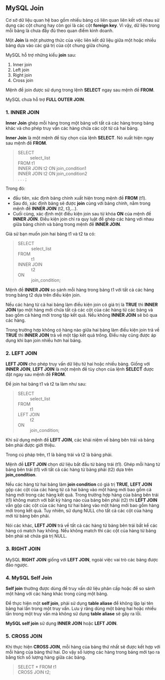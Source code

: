 ## MySQL Join

Cơ sở dữ liệu quan hệ bao gồm nhiều bảng có liên quan liên kết với nhau sử dụng các cột chung hay còn gọi là các cột **foreign key**. Vì vậy, dữ liệu trong mỗi bảng là chưa đầy đủ theo quan điểm kinh doanh.

Một **Join** là một phương thức của việc liên kết dữ liệu giữa một hoặc nhiều bảng dựa vào các giá trị của cột chung giữa chúng.

MySQL hỗ trợ những kiểu **join** sau:
  1. Inner join
  2. Left join
  3. Right join
  4. Cross join

Mệnh đề join được sử dụng trong lệnh **SELECT** ngay sau mệnh đề **FROM**.

MySQL chưa hỗ trợ **FULL OUTER JOIN**.

### 1. INNER JOIN

**Inner Join** ghép mỗi hàng trong một bảng với tất cả các hàng trong bảng khác và cho phép truy vấn các hàng chứa các cột từ cả hai bảng.

**Inner Join** là một mệnh đề tùy chọn của lệnh **SELECT**.
Nó xuất hiện ngay sau mệnh đề **FROM**.

>SELECT
<br> &nbsp;&nbsp;&nbsp;&nbsp;&nbsp;&nbsp;&nbsp;&nbsp;&nbsp;&nbsp;select_list
<br>FROM t1
<br>INNER JOIN t2 ON join_condition1
<br>INNER JOIN t2 ON join_condition2
<BR>. . . ;

Trong đó:
* đầu tiên, xác định bảng chính xuất hiện trong mệnh đề **FROM** (t1).
* Sau đó, xác định bảng sẽ được **join** cùng với bảng chính, nằm trong mệnh đề **INNER JOIN** (t2, t3,...).
* Cuối cùng, xác định một điều kiện join sau từ khóa **ON** của mệnh đề **INNER JOIN**. Điều kiện join chỉ ra quy luật để ghép các hàng với nhau giữa bảng chính và bảng trong mệnh đề **INNER JOIN**.

Giả sử bạn muốn join hai bảng t1 và t2 ta có:

>SELECT
<br> &nbsp;&nbsp;&nbsp;&nbsp;&nbsp;&nbsp;&nbsp;&nbsp;&nbsp;&nbsp;
select_list
<br> FROM
<br> &nbsp;&nbsp;&nbsp;&nbsp;&nbsp;&nbsp;&nbsp;&nbsp;&nbsp;&nbsp;
t1
<br> INNER JOIN
<br> &nbsp;&nbsp;&nbsp;&nbsp;&nbsp;&nbsp;&nbsp;&nbsp;&nbsp;&nbsp; t2
<br>ON
<br> &nbsp;&nbsp;&nbsp;&nbsp;&nbsp;&nbsp;&nbsp;&nbsp;&nbsp;&nbsp; join_condition;

Mệnh đề **INNER JOIN** so sánh mỗi hàng trong bảng t1 với tất cả các hàng trong bảng t2 dựa trên điều kiện join.

Nếu các hàng từ cả hai bảng làm điều kiện join có giá trị là **TRUE** thì **INNER JOIN** tạo một hàng mới chứa tất cả các cột của các hàng từ các bảng và bao gồm cả hàng mới trong tập kết quả. Nếu không **INNER JOIN** sẽ bỏ qua các hàng.

Trong trường hợp không có hàng nào giữa hai bảng làm điều kiện join trả về **TRUE** thì **INNER JOIN** trả về một tập kết quả trống. Điều này cũng được áp dụng khi bạn join nhiều hơn hai bảng.

### 2. LEFT JOIN

**LEFT JOIN** cho phép truy vấn dữ liệu từ hai hoặc nhiều bảng. Giống với **INNER JOIN**, **LEFT JOIN** là một mệnh đề tùy chọn của lệnh **SELECT** được đặt ngay sau mệnh đề **FROM**.

Để join hai bảng t1 và t2 ta làm như sau:

>SELECT
<br> &nbsp;&nbsp;&nbsp;&nbsp;&nbsp;&nbsp;&nbsp;&nbsp;&nbsp;&nbsp;select_list
<br>FROM
<br> &nbsp;&nbsp;&nbsp;&nbsp;&nbsp;&nbsp;&nbsp;&nbsp;&nbsp;&nbsp;t1
<br>LEFT JOIN
<br> &nbsp;&nbsp;&nbsp;&nbsp;&nbsp;&nbsp;&nbsp;&nbsp;&nbsp;&nbsp;t2
<br>ON
<br> &nbsp;&nbsp;&nbsp;&nbsp;&nbsp;&nbsp;&nbsp;&nbsp;&nbsp;&nbsp;join_condition;

Khi sử dụng mệnh đề **LEFT JOIN**, các khái niệm về bảng bên trái và bảng bên phải được giới thiệu.

Trong cú pháp trên, t1 là bảng trái và t2 là bảng phải.

Mệnh đề **LEFT JOIN** chọn dữ liệu bắt đầu từ bảng trái (t1). Ghép mỗi hàng từ bảng bên trái (t1) với tất cả các hàng từ bảng phải (t2) dựa trên **join_condition**.

Nếu các hàng từ hai bảng làm **join condition** có giá trị **TRUE**, **LEFT JOIN** gộp các cột của các hàng từ cả hai bảng vào một hàng mới bao gồm cả hàng mới trong các hàng kết quả.
Trong trường hợp hàng của  bảng bên trái (t1) không match với bất kỳ hàng nào của bảng bên phải (t2) thì **LEFT JOIN** vẫn gộp các cột của các hàng từ hai bảng vào một hàng mới bao gồm hàng mới trong kết quả. Tuy nhiên, sử dụng NULL cho tất cả các cột của hàng mới từ bảng bên phải.

Nói các khác, **LEFT JOIN** trả về tất cả các hàng từ bảng bên trái bất kể các hàng có match hay không. Nếu không match thì các cột của hàng từ bảng bên phải sẽ chứa giá trị NULL.

### 3. RIGHT JOIN

MySQL **RIGHT JOIN** giống với **LEFT JOIN**, ngoài việc vai trò các bảng được đảo ngược.

### 4. MySQL Self Join

**Self join** thường được dùng để truy vấn dữ liệu phân cấp hoặc để so sánh một hàng với các hàng khác trong cùng một bảng.

Để thực hiện một **self join**, phải sử dụng **table aliase** để không lặp lại tên bảng hai lần trong một truy vấn. Lưu ý răng dùng một bảng hai hoặc nhiều lần trong một truy vấn mà không sử dụng **table aliase** sẽ gây ra lỗi.

**MySQL self join** sử dụng **INNER JOIN** hoặc **LEFT JOIN**.

### 5. CROSS JOIN 

Khi thực hiện **CROSS JOIN**, mỗi hàng của bảng thứ nhất sẽ được kết hợp với mỗi hàng của bảng thứ hai. Do vậy số lượng các hàng trong bảng mới tạo ra bằng tích số lượng hàng giữa các bảng.

>SELECT * FROM t1
<br>CROSS JOIN t2;

